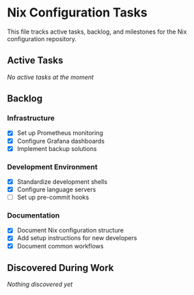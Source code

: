# Nix Configuration Tasks

This file tracks active tasks, backlog, and milestones for the Nix configuration repository.

## Active Tasks

_No active tasks at the moment_

## Backlog

### Infrastructure

- [x] Set up Prometheus monitoring
- [x] Configure Grafana dashboards
- [x] Implement backup solutions

### Development Environment

- [x] Standardize development shells
- [x] Configure language servers
- [ ] Set up pre-commit hooks

### Documentation

- [x] Document Nix configuration structure
- [x] Add setup instructions for new developers
- [x] Document common workflows

## Discovered During Work

_Nothing discovered yet_
